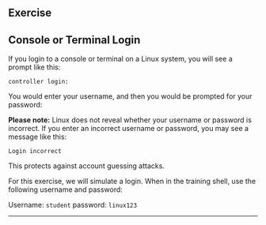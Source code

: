 ## Exercise
## Console or Terminal Login

If you login to a console or terminal on a Linux system, you will see a prompt like this:

```
controller login:
```
You would enter your username, and then you would be prompted for your password:

**Please note:**
Linux does not reveal whether your username or password is incorrect.  If
you enter an incorrect username or password, you may see a message like this:

`Login incorrect`

This protects against account guessing attacks.

For this exercise, we will simulate a login. When in the training shell, use the following username and password:

Username: `student`
password: `linux123`

---
